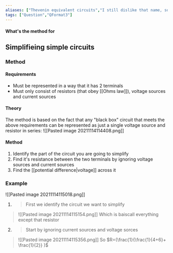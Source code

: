 ```yaml
---
aliases: ["Thevenin equivalent circuits","I still dislike that name, so he dons't be to be the file name","Thevinins theorem"]
tags: ["Question","QFormat3"]
---
```


#### What's the method for
## Simplifieing simple circuits
### Method
#### Requirements
- Must be represented in a way that it has 2 terminals
- Must only consist of resistors (that obey [[Ohms law]]), voltage sources and current sources

#### Theory
The method is based on the fact that any "black box" circuit that meets the above requirements can be represented as just a single voltage source and resistor in series:
![[Pasted image 20211114114408.png]]

#### Method
1) Identify the part of the circuit you are going to simplify
2) Find it's resistance between the two terminals by ignoring voltage sources and current sources
3) Find the [[potential difference|voltage]] across it

### Example
 ![[Pasted image 20211114115018.png]]
 
 1) > First we identify the circuit we want to simplify
 > ![[Pasted image 20211114115154.png]]
> Which is baiscall everything except that resistor

2) > Start by ignoring current sources and voltage sorces 
> ![[Pasted image 20211114115356.png]]
> So $R=(\frac{1}{\frac{1}{4+6}+ \frac{1}{2}}  )$